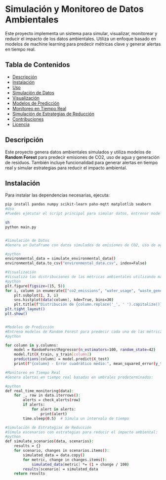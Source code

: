 
# Simulación y Monitoreo de Datos Ambientales

Este proyecto implementa un sistema para simular, visualizar, monitorear y reducir el impacto de los datos ambientales. Utiliza un enfoque basado en modelos de machine learning para predecir métricas clave y generar alertas en tiempo real.

## Tabla de Contenidos

- [Descripción](#descripción)
- [Instalación](#instalación)
- [Uso](#uso)
- [Simulación de Datos](#simulación-de-datos)
- [Visualización](#visualización)
- [Modelos de Predicción](#modelos-de-predicción)
- [Monitoreo en Tiempo Real](#monitoreo-en-tiempo-real)
- [Simulación de Estrategias de Reducción](#simulación-de-estrategias-de-reducción)
- [Contribuciones](#contribuciones)
- [Licencia](#licencia)

## Descripción

Este proyecto genera datos ambientales simulados y utiliza modelos de **Random Forest** para predecir emisiones de CO2, uso de agua y generación de residuos. También incluye funcionalidad para generar alertas en tiempo real y simular estrategias para reducir el impacto ambiental.

## Instalación

Para instalar las dependencias necesarias, ejecuta:

```sh
pip install pandas numpy scikit-learn paho-mqtt matplotlib seaborn
#Uso
#Puedes ejecutar el script principal para simular datos, entrenar modelos, monitorear en tiempo real y visualizar los resultados.

sh
python main.py


#Simulación de Datos
#Genera un DataFrame con datos simulados de emisiones de CO2, uso de agua y generación de residuos:

#python
environmental_data = simulate_environmental_data()
environmental_data.to_csv("environmental_data.csv", index=False)

#Visualización
#Visualiza las distribuciones de las métricas ambientales utilizando matplotlib y seaborn:
#python
plt.figure(figsize=(15, 5))
for i, column in enumerate(["co2_emissions", "water_usage", "waste_generated"], 1):
    plt.subplot(1, 3, i)
    sns.histplot(data[column], kde=True, bins=30)
    plt.title(f"Distribución de {column.replace('_', ' ').capitalize()}")
plt.tight_layout()
plt.show()


#Modelos de Predicción
#Entrena modelos de Random Forest para predecir cada una de las métricas:
#python

for column in y.columns:
    model = RandomForestRegressor(n_estimators=100, random_state=42)
    model.fit(X_train, y_train[column])
    predictions[column] = model.predict(X_test)
    print(f"{column} - Error cuadrático medio:", mean_squared_error(y_test[column], predictions[column]))

#Monitoreo en Tiempo Real
#Genera alertas en tiempo real basadas en umbrales predeterminados:

#python
def real_time_monitoring(data):
    for _, row in data.iterrows():
        alerts = check_alerts(row)
        if alerts:
            for alert in alerts:
                print(alert)
        time.sleep(0.5)  # Simula un intervalo de tiempo

#Simulación de Estrategias de Reducción
#Simula escenarios con estrategias para reducir el impacto ambiental:
#python
def simulate_scenarios(data, scenarios):
    results = {}
    for scenario, changes in scenarios.items():
        simulated_data = data.copy()
        for metric, change in changes.items():
            simulated_data[metric] *= (1 + change / 100)
        results[scenario] = simulated_data
    return results

